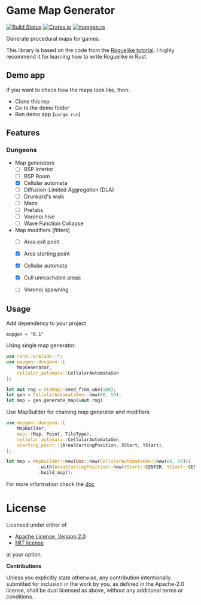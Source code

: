 # Game Map Generator

[![Build Status](https://travis-ci.org/klangner/mapgen.rs.svg?branch=master)](https://travis-ci.org/klangner/mapgen.rs)
[![Crates.io](https://img.shields.io/crates/v/mapgen.svg)](https://crates.io/crates/mapgen) 
[![mapgen.rs](https://docs.rs/mapgen/badge.svg)](https://docs.rs/mapgen/)

Generate procedural maps for games.

This library is based on the code from the [Roguelike tutorial](https://github.com/thebracket/rustrogueliketutorial).
I highly recommend it for learning how to write Roguelike in Rust.


## Demo app

If you want to check how the maps look like, then:
  * Clone this rep
  * Go to the demo folder
  * Run demo app (`cargo run`)


## Features

### Dungeons

  * Map generators
    * [ ] BSP Interior
    * [ ] BSP Room 
    * [x] Cellular automata
    * [ ] Diffusion-Limited Aggregation (DLA)
    * [ ] Drunkard's walk
    * [ ] Maze
    * [ ] Prefabs
    * [ ] Voronoi hive
    * [ ] Wave Function Collapse
  * Map modifiers (filters)
    * [ ] Area exit point
    * [x] Area starting point
    * [x] Cellular automata
    * [x] Cull unreachable areas
    * [ ] Voronoi spawning


## Usage

Add dependency to your project
```
mapgen = "0.1"
```

Using single map generator:

```rust
use rand::prelude::*;
use mapgen::dungeon::{
    MapGenerator,
    cellular_automata::CellularAutomataGen
};

let mut rng = StdRng::seed_from_u64(100);
let gen = CellularAutomataGen::new(80, 50);
let map = gen.generate_map(&mut rng)
```

Use MapBuilder for chaining map generator and modifiers

```rust
use mapgen::dungeon::{
    MapBuilder,
    map::{Map, Point, TileType},
    cellular_automata::CellularAutomataGen,
    starting_point::{AreaStartingPosition, XStart, YStart},
};

let map = MapBuilder::new(Box::new(CellularAutomataGen::new(80, 50)))
            .with(AreaStartingPosition::new(XStart::CENTER, YStart::CENTER))
            .build_map();
```

For more information check the [doc](https://docs.rs/mapgen)

# License

Licensed under either of

 * [Apache License, Version 2.0](http://www.apache.org/licenses/LICENSE-2.0)
 * [MIT license](http://opensource.org/licenses/MIT)

at your option.


**Contributions**

Unless you explicitly state otherwise, any contribution intentionally submitted
for inclusion in the work by you, as defined in the Apache-2.0 license, shall be
dual licensed as above, without any additional terms or conditions.